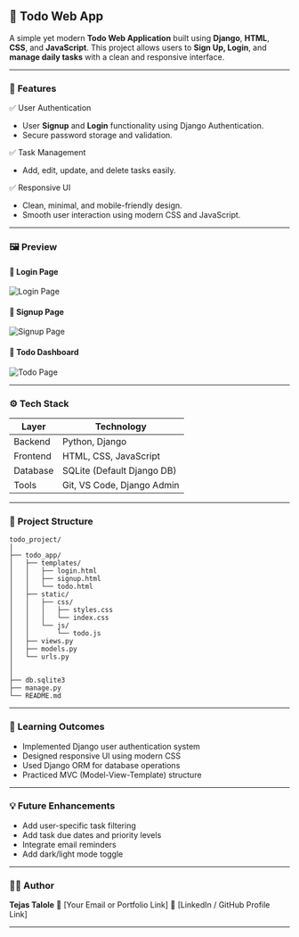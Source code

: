 ## 📝 **Todo Web App**

A simple yet modern **Todo Web Application** built using **Django**, **HTML**, **CSS**, and **JavaScript**.
This project allows users to **Sign Up, Login**, and **manage daily tasks** with a clean and responsive interface.

---

### 🚀 **Features**

✅ User Authentication

* User **Signup** and **Login** functionality using Django Authentication.
* Secure password storage and validation.

✅ Task Management

* Add, edit, update, and delete tasks easily.

✅ Responsive UI

* Clean, minimal, and mobile-friendly design.
* Smooth user interaction using modern CSS and JavaScript.

---

### 🖼️ **Preview**

#### 🔹 Login Page

![Login Page](login%20output.png)

#### 🔹 Signup Page

![Signup Page](signup%20output.png)

#### 🔹 Todo Dashboard

![Todo Page](todo%20output.png)

---

### ⚙️ **Tech Stack**

| Layer    | Technology                 |
| -------- | -------------------------- |
| Backend  | Python, Django             |
| Frontend | HTML, CSS, JavaScript      |
| Database | SQLite (Default Django DB) |
| Tools    | Git, VS Code, Django Admin |

---

### 📂 **Project Structure**

```
todo_project/
│
├── todo_app/
│   ├── templates/
│   │   ├── login.html
│   │   ├── signup.html
│   │   └── todo.html
│   ├── static/
│   │   ├── css/
│   │   │   ├── styles.css
│   │   │   └── index.css
│   │   └── js/
│   │       └── todo.js
│   ├── views.py
│   ├── models.py
│   └── urls.py
│  
│
├── db.sqlite3
├── manage.py
└── README.md
```

---

### 🧠 **Learning Outcomes**

* Implemented Django user authentication system
* Designed responsive UI using modern CSS
* Used Django ORM for database operations
* Practiced MVC (Model-View-Template) structure

---

### 💡 **Future Enhancements**

* Add user-specific task filtering
* Add task due dates and priority levels
* Integrate email reminders
* Add dark/light mode toggle

---

### 👨‍💻 **Author**

**Tejas Talole**
📧 [Your Email or Portfolio Link]
💼 [LinkedIn / GitHub Profile Link]

---

